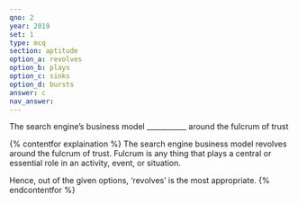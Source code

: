 ```yaml
---
qno: 2
year: 2019
set: 1
type: mcq
section: aptitude
option_a: revolves
option_b: plays
option_c: sinks
option_d: bursts
answer: c
nav_answer:
---
```


The search engine’s business model ___________ around the fulcrum of trust

{% contentfor explaination %}
The search engine business model revolves around the fulcrum of trust.
Fulcrum is any thing that plays a central or essential role in an activity, event, or situation.

Hence, out of the given options, ‘revolves’ is the most appropriate.
{% endcontentfor %}